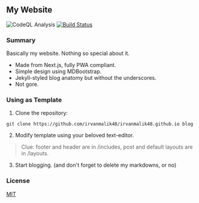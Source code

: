 ## My Website
![CodeQL Analysis](https://github.com/irvanmalik48/irvanmalik48.github.io/actions/workflows/codeql-analysis.yml/badge.svg)
[![Build Status](https://travis-ci.com/irvanmalik48/irvanmalik48.github.io.svg?branch=main)](https://travis-ci.com/irvanmalik48/irvanmalik48.github.io)
### Summary
Basically my website. Nothing so special about it.
- Made from Next.js, fully PWA compliant.
- Simple design using MDBootstrap.
- Jekyll-styled blog anatomy but without the underscores.
- Not gore.
### Using as Template
1. Clone the repository:
```
git clone https://github.com/irvanmalik48/irvanmalik48.github.io blog
```
2. Modify template using your beloved text-editor.
> Clue: footer and header are in /includes, post and default layouts are in /layouts.
3. Start blogging. (and don't forget to delete my markdowns, or no)
### License
[MIT](https://raw.githubusercontent.com/irvanmalik48/irvanmalik48.github.io/main/LICENSE)
